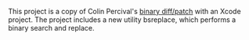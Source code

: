 This project is a copy of Colin Percival's [binary diff/patch](http://www.daemonology.net/bsdiff/) with an Xcode project. The project includes a new utility bsreplace, which performs a binary search and replace.
